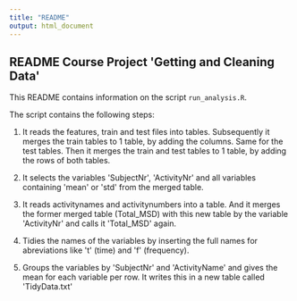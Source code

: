 ```yaml
---
title: "README"
output: html_document
---
```


## README Course Project 'Getting and Cleaning Data' 

This README contains information on the script ```run_analysis.R```. 

The script contains the following steps:

1) It reads the features, train and test files into tables. Subsequently it merges the train tables to 1 table, by adding the columns. Same for the test tables. Then it merges the train and test tables to 1 table, by adding the rows of both tables. 

2) It selects the variables 'SubjectNr', 'ActivityNr' and all variables containing 'mean' or 'std' from the merged table.

3) It reads activitynames and activitynumbers into a table. And it merges the former merged table (Total_MSD) with this new table by the variable 'ActivityNr' and calls it 'Total_MSD' again.

4) Tidies the names of the variables by inserting the full names for abreviations like 't' (time) and 'f' (frequency). 

5) Groups the variables by 'SubjectNr' and 'ActivityName' and gives the mean for each variable per row. It writes this in a new table called 'TidyData.txt'  
